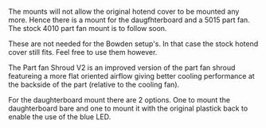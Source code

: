 The mounts will not allow the original hotend cover to be mounted any more. Hence there is a mount for the daugfhterboard and a 5015 part fan.
The stock 4010 part fan mount is to follow soon.


These are not needed for the Bowden setup's. In that case the stock hotend cover still fits. Feel free to use them however.

The Part fan Shroud V2 is an improved version of the part fan shroud featureing a more flat oriented airflow giving better cooling performance at the backside of the part (relative to the cooling fan).

For the daughterboard mount there are 2 options. One to mount the daughterboard bare and one to mount it with the original plastick back to enable the use of the blue LED.